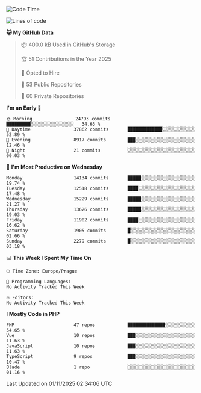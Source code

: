 <!--START_SECTION:waka-->
![Code Time](http://img.shields.io/badge/Code%20Time-1%2C584%20hrs%203%20mins-blue)

![Lines of code](https://img.shields.io/badge/From%20Hello%20World%20I%27ve%20Written-20.3%20million%20lines%20of%20code-blue)

**🐱 My GitHub Data** 

> 📦 400.0 kB Used in GitHub's Storage 
 > 
> 🏆 51 Contributions in the Year 2025
 > 
> 💼 Opted to Hire
 > 
> 📜 53 Public Repositories 
 > 
> 🔑 60 Private Repositories 
 > 
**I'm an Early 🐤** 

```text
🌞 Morning                24793 commits       █████████░░░░░░░░░░░░░░░░   34.63 % 
🌆 Daytime                37862 commits       █████████████░░░░░░░░░░░░   52.89 % 
🌃 Evening                8917 commits        ███░░░░░░░░░░░░░░░░░░░░░░   12.46 % 
🌙 Night                  21 commits          ░░░░░░░░░░░░░░░░░░░░░░░░░   00.03 % 
```
📅 **I'm Most Productive on Wednesday** 

```text
Monday                   14134 commits       █████░░░░░░░░░░░░░░░░░░░░   19.74 % 
Tuesday                  12518 commits       ████░░░░░░░░░░░░░░░░░░░░░   17.48 % 
Wednesday                15229 commits       █████░░░░░░░░░░░░░░░░░░░░   21.27 % 
Thursday                 13626 commits       █████░░░░░░░░░░░░░░░░░░░░   19.03 % 
Friday                   11902 commits       ████░░░░░░░░░░░░░░░░░░░░░   16.62 % 
Saturday                 1905 commits        █░░░░░░░░░░░░░░░░░░░░░░░░   02.66 % 
Sunday                   2279 commits        █░░░░░░░░░░░░░░░░░░░░░░░░   03.18 % 
```


📊 **This Week I Spent My Time On** 

```text
🕑︎ Time Zone: Europe/Prague

💬 Programming Languages: 
No Activity Tracked This Week

🔥 Editors: 
No Activity Tracked This Week
```

**I Mostly Code in PHP** 

```text
PHP                      47 repos            ██████████████░░░░░░░░░░░   54.65 % 
Vue                      10 repos            ███░░░░░░░░░░░░░░░░░░░░░░   11.63 % 
JavaScript               10 repos            ███░░░░░░░░░░░░░░░░░░░░░░   11.63 % 
TypeScript               9 repos             ███░░░░░░░░░░░░░░░░░░░░░░   10.47 % 
Blade                    1 repo              ░░░░░░░░░░░░░░░░░░░░░░░░░   01.16 % 
```




 Last Updated on 01/11/2025 02:34:06 UTC
<!--END_SECTION:waka-->
<!--
**AlexKratky/AlexKratky** is a ✨ _special_ ✨ repository because its `README.md` (this file) appears on your GitHub profile.

Here are some ideas to get you started:

- 🔭 I’m currently working on ...
- 🌱 I’m currently learning ...
- 👯 I’m looking to collaborate on ...
- 🤔 I’m looking for help with ...
- 💬 Ask me about ...
- 📫 How to reach me: ...
- 😄 Pronouns: ...
- ⚡ Fun fact: ...
-->

